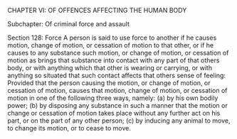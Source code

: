 CHAPTER VI: OF OFFENCES AFFECTING THE HUMAN BODY

Subchapter: Of criminal force and assault

Section 128: Force
A person is said to use force to another if he causes motion, change of motion, or cessation of motion to that other, or if he causes to any substance such motion, or change of motion, or cessation of motion as brings that substance into contact with any part of that others body, or with anything which that other is wearing or carrying, or with anything so situated that such contact affects that others sense of feeling: Provided that the person causing the motion, or change of motion, or cessation of motion, causes that motion, change of motion, or cessation of motion in one of the following three ways, namely: (a) by his own bodily power; (b) by disposing any substance in such a manner that the motion or change or cessation of motion takes place without any further act on his part, or on the part of any other person; (c) by inducing any animal to move, to change its motion, or to cease to move.


